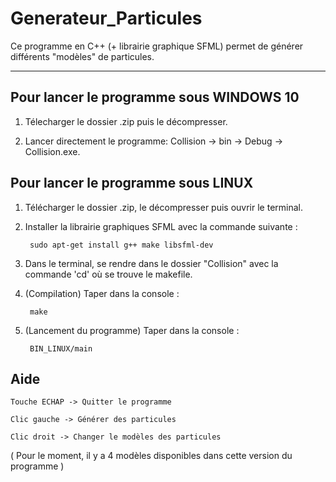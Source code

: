 # Generateur_Particules

Ce programme en C++ (+ librairie graphique SFML) permet de générer différents "modèles" de particules.

---

## Pour lancer le programme sous WINDOWS 10

1) Télecharger le dossier .zip puis le décompresser.

2) Lancer directement le programme: Collision -> bin -> Debug -> Collision.exe.

## Pour lancer le programme sous LINUX

1) Télécharger le dossier .zip, le décompresser puis ouvrir le terminal.

2) Installer la librairie graphiques SFML avec la commande suivante :

        sudo apt-get install g++ make libsfml-dev

3) Dans le terminal, se rendre dans le dossier "Collision" avec la commande 'cd' où se trouve le makefile.

4) (Compilation) Taper dans la console :

        make

5) (Lancement du programme) Taper dans la console : 
        
        BIN_LINUX/main

## Aide

    Touche ECHAP -> Quitter le programme

    Clic gauche -> Générer des particules

    Clic droit -> Changer le modèles des particules

( Pour le moment, il y a 4 modèles disponibles dans cette version du programme )
